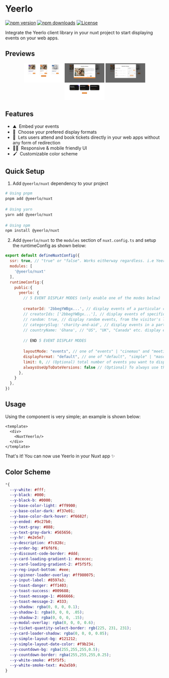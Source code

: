 <!--
Get your module up and running quickly.

Find and replace all on all files (CMD+SHIFT+F):
- Name: Yeerlo
- Package name: @yeerlo/nuxt
- Description: Yeerlo's official Nuxt module

PUBLISHING UPDATES TO THIS MODULE
---------------------------------

Publishing updates to an npm package, whether it's under your personal account or an organization, follows a specific process to ensure that the new version is correctly distributed to users. Here’s a step-by-step guide to update your Nuxt module or any npm package:

### Step 1: Make Your Changes

First, implement the changes you want in your package. This could involve fixing bugs, adding features, or improving documentation.

### Step 2: Update the Version Number

Before you publish your update, you need to update the version number in your `package.json` file. npm uses [semantic versioning](https://semver.org/) (semver), which consists of three numbers in the format of `MAJOR.MINOR.PATCH` (e.g., `1.0.0`). Here's how to update your version:

- **Patch release (`1.0.1`)**: Backwards compatible bug fixes.
- **Minor release (`1.1.0`)**: Add functionality in a backwards compatible manner.
- **Major release (`2.0.0`)**: Make incompatible API changes.

You can manually update the version in your `package.json` or use the npm version command to update it automatically:

```bash
npm version patch # for a patch update
npm version minor # for a minor update
npm version major # for a major update
```

This command updates the version number in your `package.json` file and creates a git tag for this release if your project is a git repository.

### Step 3: Publish the Update

After updating the version number, you can publish the update to npm. Make sure you are logged in to npm with the account or organization under which the package is published:

```bash
npm login
```

Then, run the publish command:

```bash
npm publish
```

If your package is scoped under an organization and you're publishing a public update, ensure to include the `--access public` flag if it's not set by default in your `package.json`:

```bash
npm publish --access public
```

### Step 4: Verify the Publication

After publishing, verify that your update is live:

- You can check the npm website for your package's page to see if the new version is listed.
- Alternatively, run `npm view <package-name> versions` to see all the versions of your package, including the one you just published.

### Additional Tips

- **Testing**: Always thoroughly test your package before publishing an update to ensure that it works as expected and is backward compatible (for minor and patch updates).
- **Documentation**: Update your `README.md` and any other relevant documentation to reflect the changes in the new version.
- **Deprecation**: If you're making significant changes that deprecate previous functionality, make sure to communicate these changes clearly in your documentation and change logs.
- **npm deprecate**: For versions that you no longer support or recommend, you can use the `npm deprecate` command to warn users when they install or upgrade to deprecated versions of your package.

Following these steps will help you manage and publish updates to your npm package efficiently, ensuring your users have access to the latest features and fixes.
-->

# Yeerlo

[![npm version][npm-version-src]][npm-version-href]
[![npm downloads][npm-downloads-src]][npm-downloads-href]
[![License][license-src]][license-href]

Integrate the Yeerlo client library in your nuxt project to start displaying events on your web apps.

## Previews

<p align="center">
  <img src="public/preview1.png" alt="Preview 1" width="25%" />
  <img src="public/preview2.png" alt="Preview 2" width="25%" />
  <img src="public/preview3.png" alt="Preview 3" width="25%" />
  <img src="public/preview4.png" alt="Preview 3" width="25%" />
</p>

## Features

<!-- Highlight some of the features your module provide here -->
- ⛰ &nbsp;Embed your events
- 🚠 &nbsp;Choose your prefered display formats
- 🌲 &nbsp;Lets users attend and book tickets directly in your web apps without any form of redirection
- 👩‍🎨 &nbsp;Responsive & mobile friendly UI
- 🖌️ &nbsp;Customizable color scheme

## Quick Setup

1. Add `@yeerlo/nuxt` dependency to your project

```bash
# Using pnpm
pnpm add @yeerlo/nuxt

# Using yarn
yarn add @yeerlo/nuxt

# Using npm
npm install @yeerlo/nuxt
```

2. Add `@yeerlo/nuxt` to the `modules` section of `nuxt.config.ts` and setup the runtimeConfig as shown below:

```js
export default defineNuxtConfig({
  ssr: true, // "true" or "false". Works eitherway regardless. i.e Yeerlo Nuxt is SSR friendly!
  modules: [
    '@yeerlo/nuxt'
  ],
  runtimeConfig:{
    public:{
      yeerlo: {
        // 5 EVENT DISPLAY MODES (only enable one of the modes below)

        creatorId: '2bbegYWBgx...', // display events of a particular creator
        // creatorIds: ['2bbegYWBgx...'], // display events of specific creators. max. of 10 ids
        // random: true, // display random events, from the visitor's location/country, from any creator (the default mode when none of the other modes are set)
        // categorySlug: 'charity-and-aid', // display events in a particular category, using the category slug and the visitor's country
        // countryName: 'Ghana', // "US", "UK", "Canada" etc. display events in a particular country

        // END 5 EVENT DISPLAY MODES

        layoutMode: "events", // one of "events" | "cinemas" and "meetings" are coming soon
        displayFormat: "default", // one of "default", "simple" | "masonry" and "boxed" are coming soon
        limit: 0, // (Optional) total number of events you want to display.
        alwaysUseUpToDateVersions: false // (Optional) To always use the updated versions of the library, set this property to `true`. Doing this bypasses our caching strategies to deliver you with updated versions of the library.
      },
    }
  },
})
```

## Usage
Using the component is very simple; an example is shown below:

```vue
<template>
  <div>
    <NuxtYeerlo/>
  </div>
</template>
```

That's it! You can now use Yeerlo in your Nuxt app ✨

## Color Scheme

```css
*{
  --y-white: #fff;
  --y-black: #000;
  --y-black-b: #0000;
  --y-base-color-light: #ff9900;
  --y-base-color-dark: #f37e01;
  --y-base-color-dark-hover: #f6682f;
  --y-ended: #9c27b0;
  --y-text-gray: #888;
  --y-text-gray-dark: #565656;
  --y-hr: #e2e5e7;
  --y-description: #7c828c;
  --y-order-bg: #f6f6f6;
  --y-discount-code-border: #ddd;
  --y-card-loading-gradient-1: #ececec;
  --y-card-loading-gradient-2: #f5f5f5;
  --y-reg-input-bottom: #eee;
  --y-spinner-loader-overlay: #ff980075;
  --y-input-label: #8597a3;
  --y-toast-danger: #ff1403;
  --y-toast-success: #009688;
  --y-toast-message-1: #666666;
  --y-toast-message-2: #333;
  --y-shadow: rgba(0, 0, 0, 0.1);
  --y-shadow-1: rgba(0, 0, 0, .05);
  --y-shadow-2: rgba(0, 0, 0, .15);
  --y-modal-overlay: rgba(0, 0, 0, 0.6);
  --y-ticket-quantity-select-border: rgb(225, 231, 231);
  --y-card-loader-shadow: rgba(0, 0, 0, 0.05);
  --y-simple-layout-bg: #121212;
  --y-simple-layout-date-color: #f9b234;
  --y-countdown-bg: rgba(255,255,255,0.5);
  --y-countdown-border: rgba(255,255,255,0.25);
  --y-white-smoke: #f5f5f5;
  --y-white-smoke-text: #a2a5b9;
}
```


<!-- Badges -->
[npm-version-src]: https://img.shields.io/npm/v/@yeerlo/nuxt/latest.svg?style=flat&colorA=18181B&colorB=28CF8D
[npm-version-href]: https://www.npmjs.com/package/@yeerlo/nuxt

[npm-downloads-src]: https://img.shields.io/npm/dt/@yeerlo/nuxt.svg?style=flat&colorA=18181B&colorB=28CF8D
[npm-downloads-href]: https://npmjs.com/package/@yeerlo/nuxt

[license-src]: https://img.shields.io/npm/l/@yeerlo/nuxt.svg?style=flat&colorA=18181B&colorB=28CF8D
[license-href]: https://www.npmjs.com/package/@yeerlo/nuxt
